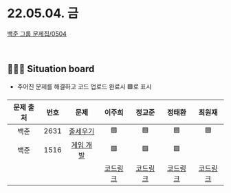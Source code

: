 # 22.05.04. 금

[백준 그룹 문제집/0504](https://www.acmicpc.net/group/workbook/view/13701/44817)

</br>

## 🧑🏽‍💻 Situation board
- 주어진 문제를 해결하고 코드 업로드 완료시 🟩로 표시

|문제 출처|번호|문제|이주희|정교준|정태환|최원재
|:-:|:-:|:-:|:-:|:-:|:-:|:-:
|백준|2631|[줄세우기](https://www.acmicpc.net/problem/2631)|🟩|🟩|🟩|🟩|
|백준|1516|[게임 개발](https://www.acmicpc.net/problem/1516)|🟩|🟩|🟩 ||
||||[코드링크](이주희/README.md)|[코드링크](정교준/README.md)|[코드링크](정태환/README.md)|[코드링크](최원재/README.md)|